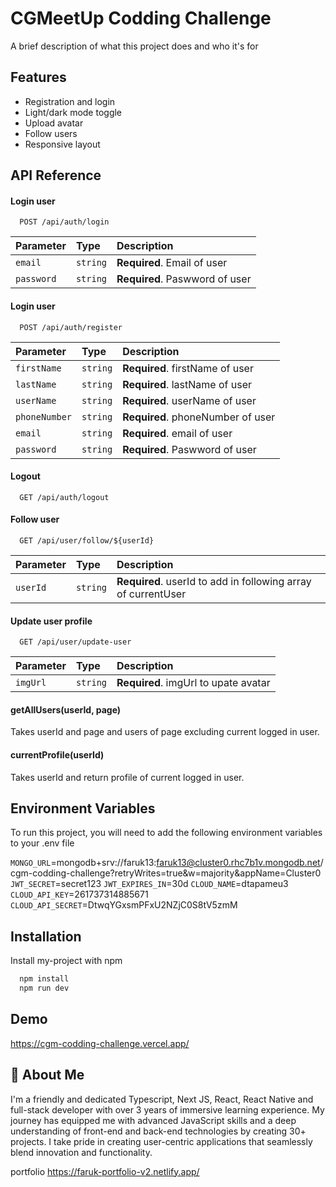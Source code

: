 
# CGMeetUp Codding Challenge

A brief description of what this project does and who it's for


## Features

- Registration and login
- Light/dark mode toggle
- Upload avatar
- Follow users
- Responsive layout


## API Reference

#### Login user

```http
  POST /api/auth/login
```

| Parameter | Type     | Description                |
| :-------- | :------- | :------------------------- |
| `email` | `string` | **Required**. Email of user |
| `password` | `string` | **Required**. Paswword of user |

#### Login user
```http
  POST /api/auth/register
```

| Parameter | Type     | Description                |
| :-------- | :------- | :------------------------- |
| `firstName` | `string` | **Required**. firstName of user |
| `lastName` | `string` | **Required**. lastName of user |
| `userName` | `string` | **Required**. userName of user |
| `phoneNumber` | `string` | **Required**. phoneNumber of user |
| `email` | `string` | **Required**. email of user |
| `password` | `string` | **Required**. Paswword of user |

#### Logout

```http
  GET /api/auth/logout
```

#### Follow user

```http
  GET /api/user/follow/${userId}
```

| Parameter | Type     | Description                       |
| :-------- | :------- | :-------------------------------- |
| `userId`      | `string` | **Required**. userId to add in following array of currentUser |

#### Update user profile

```http
  GET /api/user/update-user
```

| Parameter | Type     | Description                       |
| :-------- | :------- | :-------------------------------- |
| `imgUrl`      | `string` | **Required**. imgUrl to upate avatar |

#### getAllUsers(userId, page)

Takes userId and page and users of page excluding current logged in user.

#### currentProfile(userId)

Takes userId and return profile of current logged in user.


## Environment Variables

To run this project, you will need to add the following environment variables to your .env file

`MONGO_URL`=mongodb+srv://faruk13:faruk13@cluster0.rhc7b1v.mongodb.net/cgm-codding-challenge?retryWrites=true&w=majority&appName=Cluster0
`JWT_SECRET`=secret123
`JWT_EXPIRES_IN`=30d
`CLOUD_NAME`=dtapameu3
`CLOUD_API_KEY`=261737314885671
`CLOUD_API_SECRET`=DtwqYGxsmPFxU2NZjC0S8tV5zmM

## Installation

Install my-project with npm

```bash
  npm install
  npm run dev
```
    
## Demo

https://cgm-codding-challenge.vercel.app/


## 🚀 About Me
I'm a friendly and dedicated Typescript, Next JS, React, React Native and full-stack developer with over 3 years of immersive learning experience. My journey has equipped me with advanced JavaScript skills and a deep understanding of front-end and back-end technologies by creating 30+ projects. I take pride in creating user-centric applications that seamlessly blend innovation and functionality.

portfolio https://faruk-portfolio-v2.netlify.app/